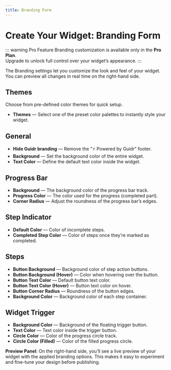 ```yaml
---
title: Branding Form
---
```


# Create Your Widget: Branding Form

::: warning Pro Feature
Branding customization is available only in the **Pro Plan**.  
Upgrade to unlock full control over your widget’s appearance.
:::

The Branding settings let you customize the look and feel of your widget. You can preview all changes in real time on the right-hand side.  

## Themes
Choose from pre-defined color themes for quick setup.  
- **Themes** — Select one of the preset color palettes to instantly style your widget.

## General
- **Hide Guidr branding** — Remove the "⚡ Powered by Guidr" footer. 
- **Background** — Set the background color of the entire widget.  
- **Text Color** — Define the default text color inside the widget.

## Progress Bar
- **Background** — The background color of the progress bar track.  
- **Progress Color** — The color used for the progress (completed part).  
- **Corner Radius** — Adjust the roundness of the progress bar’s edges.

## Step Indicator
- **Default Color** — Color of incomplete steps.  
- **Completed Step Color** — Color of steps once they’re marked as completed.

## Steps
- **Button Background** — Background color of step action buttons.  
- **Button Background (Hover)** — Color when hovering over the button.  
- **Button Text Color** — Default button text color.  
- **Button Text Color (Hover)** — Button text color on hover.  
- **Button Corner Radius** — Roundness of the button edges.  
- **Background Color** — Background color of each step container.

## Widget Trigger
- **Background Color** — Background of the floating trigger button.  
- **Text Color** — Text color inside the trigger button.  
- **Circle Color** — Color of the progress circle track.  
- **Circle Color (Filled)** — Color of the filled progress circle.

**Preview Panel**: On the right-hand side, you’ll see a live preview of your widget with the applied branding options. This makes it easy to experiment and fine-tune your design before publishing.
